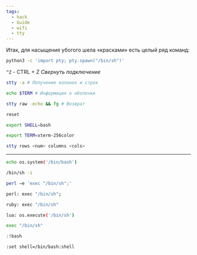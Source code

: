 ```yaml
---
tags:
  - hack
  - Guide
  - wifi
  - tty
---
```

Итак, для насыщения убогого шела «красками» есть целый ряд команд:

```bash
python3 -c 'import pty; pty.spawn("/bin/sh")'
```

`^Z` - CTRL + Z *Свернуть подключение*

```bash
stty -a # Получение колонок и строк
```

```bash
echo $TERM # Информация о оболочке
```

```bash
stty raw -echo && fg # Возврат
```

```bash
reset
```

```bash
export SHELL=bash
```

```bash
export TERM=xterm-256color
```

```bash
stty rows <num> columns <cols>
```
---

```bash
echo os.system('/bin/bash')
```

```bash
/bin/sh -i
```

```bash
perl —e 'exec "/bin/sh";'
```

```bash
perl: exec "/bin/sh";
```

```bash
ruby: exec "/bin/sh"
```

```bash
lua: os.execute('/bin/sh')
```

```bash
exec "/bin/sh"
```

```bash
:!bash
```

```bash
:set shell=/bin/bash:shell
```


